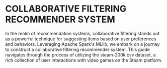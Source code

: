 # COLLABORATIVE FILTERING RECOMMENDER SYSTEM
In the realm of recommendation systems, collaborative filtering stands out as a powerful technique for 
suggesting items based on user preferences and behaviors. Leveraging Apache Spark's MLlib, we embark 
on a journey to construct a collaborative filtering recommender system. This guide navigates through the 
process of utilizing the steam-200k.csv dataset, a rich collection of user interactions with video games on 
the Steam platform.
